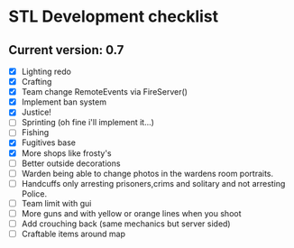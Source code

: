 # STL Development checklist
## Current version: 0.7
- [x] Lighting redo
- [x] Crafting
- [x] Team change RemoteEvents via FireServer()
- [x] Implement ban system
- [x] Justice!
- [ ] Sprinting (oh fine i'll implement it...)
- [ ] Fishing
- [x] Fugitives base
- [x] More shops like frosty's
- [ ] Better outside decorations
- [ ] Warden being able to change photos in the wardens room portraits.
- [ ] Handcuffs only arresting prisoners,crims and solitary and not arresting Police.
- [ ] Team limit with gui
- [ ] More guns and with yellow or orange lines when you shoot
- [ ] Add crouching back (same mechanics but server sided)
- [ ] Craftable items around map
